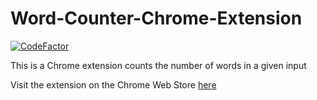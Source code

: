 # Word-Counter-Chrome-Extension

[![CodeFactor](https://www.codefactor.io/repository/github/matthewkayne/word-counter-chrome-extension/badge)](https://www.codefactor.io/repository/github/matthewkayne/word-counter-chrome-extension)

This is a Chrome extension counts the number of words in a given input

Visit the extension on the Chrome Web Store [here](https://chrome.google.com/webstore/detail/word-counter/gfeijhghmbcohmafiohmkblodeonlbdg?hl=en&authuser=0)

